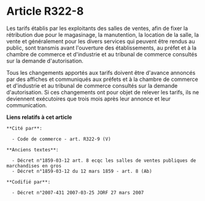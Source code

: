# Article R322-8

Les tarifs établis par les exploitants des salles de ventes, afin de fixer la rétribution due pour le magasinage, la
manutention, la location de la salle, la vente et généralement pour les divers services qui peuvent être rendus au public,
sont transmis avant l'ouverture des établissements, au préfet et à la chambre de commerce et d'industrie et au tribunal de
commerce consultés sur la demande d'autorisation.

Tous les changements apportés aux tarifs doivent être d'avance annoncés par des affiches et communiqués aux préfets et à la
chambre de commerce et d'industrie et au tribunal de commerce consultés sur la demande d'autorisation. Si ces changements ont
pour objet de relever les tarifs, ils ne deviennent exécutoires que trois mois après leur annonce et leur communication.

**Liens relatifs à cet article**

	**Cité par**:

	  - Code de commerce - art. R322-9 (V)

	**Anciens textes**:

	  - Décret n°1859-03-12 art. 8 ecqc les salles de ventes publiques de marchandises en gros
	  - Décret n°1859-03-12 du 12 mars 1859 - art. 8 (Ab)

	**Codifié par**:

	  - Décret n°2007-431 2007-03-25 JORF 27 mars 2007
